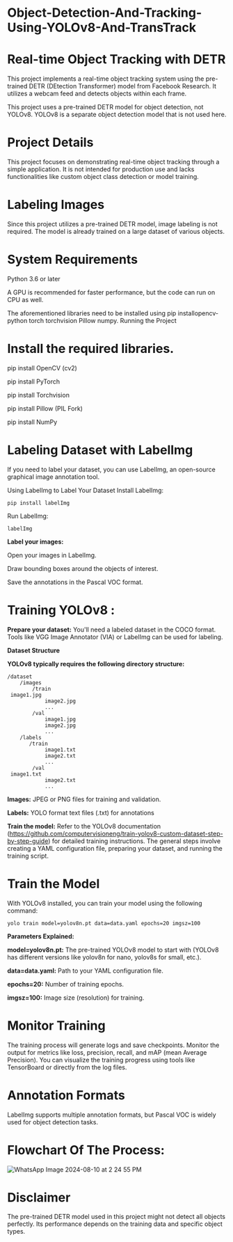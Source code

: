 # Object-Detection-And-Tracking-Using-YOLOv8-And-TransTrack

# Real-time Object Tracking with DETR

This project implements a real-time object tracking system using the pre-trained DETR (DEtection Transformer) model from Facebook Research. It utilizes a webcam feed and detects objects within each frame.

This project uses a pre-trained DETR model for object detection, not YOLOv8. YOLOv8 is a separate object detection model that is not used here.

# Project Details

This project focuses on demonstrating real-time object tracking through a simple application. It is not intended for production use and lacks functionalities like custom object class detection or model training.

# Labeling Images

Since this project utilizes a pre-trained DETR model, image labeling is not required. The model is already trained on a large dataset of various objects.

# System Requirements

Python 3.6 or later

A GPU is recommended for faster performance, but the code can run on CPU as well.

The aforementioned libraries need to be installed using pip installopencv-python torch torchvision Pillow numpy.
Running the Project

# Install the required libraries.

pip install OpenCV (cv2)

pip install PyTorch

pip install Torchvision

pip install Pillow (PIL Fork)

pip install NumPy

# Labeling Dataset with LabelImg
If you need to label your dataset, you can use LabelImg, an open-source graphical image annotation tool.

Using LabelImg to Label Your Dataset
Install LabelImg:

```
pip install labelImg
```
Run LabelImg:
```
labelImg
```
**Label your images:**

Open your images in LabelImg.

Draw bounding boxes around the objects of interest.

Save the annotations in the Pascal VOC format.

# Training YOLOv8 :

**Prepare your dataset:** You'll need a labeled dataset in the COCO format. Tools like VGG Image Annotator (VIA) or LabelImg can be used for labeling.

**Dataset Structure**

**YOLOv8 typically requires the following directory structure:**
```
/dataset
    /images
        /train
 image1.jpg
            image2.jpg
            ...
        /val
            image1.jpg
            image2.jpg
            ...
    /labels
       /train
            image1.txt
            image2.txt
            ...
        /val
 image1.txt
            image2.txt
            ...
```
**Images:** JPEG or PNG files for training and validation.

**Labels:** YOLO format text files (.txt) for annotations 

**Train the model:** Refer to the YOLOv8 documentation (https://github.com/computervisioneng/train-yolov8-custom-dataset-step-by-step-guide) for detailed training instructions. The general steps involve creating a YAML configuration file, preparing your dataset, and running the training script.

# Train the Model

With YOLOv8 installed, you can train your model using the following command:
```
yolo train model=yolov8n.pt data=data.yaml epochs=20 imgsz=100
```
**Parameters Explained:**

**model=yolov8n.pt:** The pre-trained YOLOv8 model to start with (YOLOv8 has different versions like yolov8n for nano, yolov8s for small, etc.).

**data=data.yaml:** Path to your YAML configuration file.

**epochs=20:** Number of training epochs.

**imgsz=100:** Image size (resolution) for training.

# Monitor Training

The training process will generate logs and save checkpoints. Monitor the output for metrics like loss, precision, recall, and mAP (mean Average Precision). You can visualize the training progress using tools like TensorBoard or directly from the log files.

# Annotation Formats
LabelImg supports multiple annotation formats, but Pascal VOC is widely used for object detection tasks.

# Flowchart Of The Process:

 ![WhatsApp Image 2024-08-10 at 2 24 55 PM](https://github.com/user-attachments/assets/a7456dfe-bbde-412d-8cbe-c30e1045fee3)

# Disclaimer

The pre-trained DETR model used in this project might not detect all objects perfectly. Its performance depends on the training data and specific object types.
